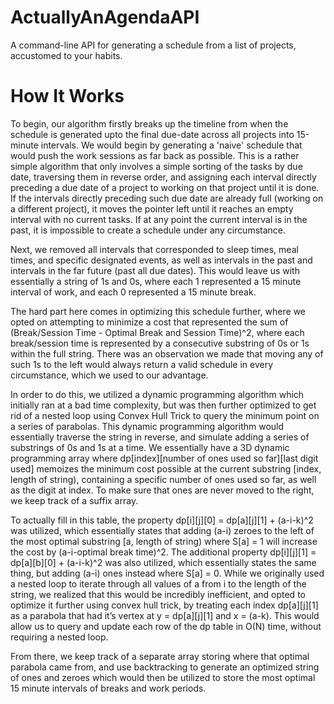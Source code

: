 # ActuallyAnAgendaAPI
A command-line API for generating a schedule from a list of projects, accustomed to your habits.

# How It Works

To begin, our algorithm firstly breaks up the timeline from when the schedule is generated upto the final due-date across all projects into 15-minute intervals. We would begin by generating a 'naive' schedule that would push the work sessions as far back as possible. This is a rather simple algorithm that only involves a simple sorting of the tasks by due date, traversing them in reverse order, and assigning each interval directly preceding a due date of a project to working on that project until it is done. If the intervals directly preceding such due date are already full (working on a different project), it moves the pointer left until it reaches an empty interval with no current tasks. If at any point the current interval is in the past, it is impossible to create a schedule under any circumstance.

Next, we removed all intervals that corresponded to sleep times, meal times, and specific designated events, as well as intervals in the past and intervals in the far future (past all due dates). This would leave us with essentially a string of 1s and 0s, where each 1 represented a 15 minute interval of work, and each 0 represented a 15 minute break.

The hard part here comes in optimizing this schedule further, where we opted on attempting to minimize a cost that represented the sum of (Break/Session Time - Optimal Break and Session Time)^2, where each break/session time is represented by a consecutive substring of 0s or 1s within the full string. There was an observation we made that moving any of such 1s to the left would always return a valid schedule in every circumstance, which we used to our advantage.

In order to do this, we utilized a dynamic programming algorithm which initially ran at a bad time complexity, but was then further optimized to get rid of a nested loop using Convex Hull Trick to query the minimum point on a series of parabolas. This dynamic programming algorithm would essentially traverse the string in reverse, and simulate adding a series of substrings of 0s and 1s at a time. We essentially have a 3D dynamic programming array where dp[index][number of ones used so far][last digit used] memoizes the minimum cost possible at the current substring [index, length of string), containing a specific number of ones used so far, as well as the digit at index. To make sure that ones are never moved to the right, we keep track of a suffix array.

To actually fill in this table, the property dp[i][j][0] = dp[a][j][1] + (a-i-k)^2 was utilized, which essentially states that adding (a-i) zeroes to the left of the most optimal substring [a, length of string) where S[a] = 1 will increase the cost by (a-i-optimal break time)^2. The additional property dp[i][j][1] = dp[a][b][0] + (a-i-k)^2 was also utilized, which essentially states the same thing, but adding (a-i) ones instead where S[a] = 0. While we originally used a nested loop to iterate through all values of a from i to the length of the string, we realized that this would be incredibly inefficient, and opted to optimize it further using convex hull trick, by treating each index dp[a][j][1] as a parabola that had it’s vertex at y = dp[a][j][1] and x = (a-k). This would allow us to query and update each row of the dp table in O(N) time, without requiring a nested loop.

From there, we keep track of a separate array storing where that optimal parabola came from, and use backtracking to generate an optimized string of ones and zeroes which would then be utilized to store the most optimal 15 minute intervals of breaks and work periods.
